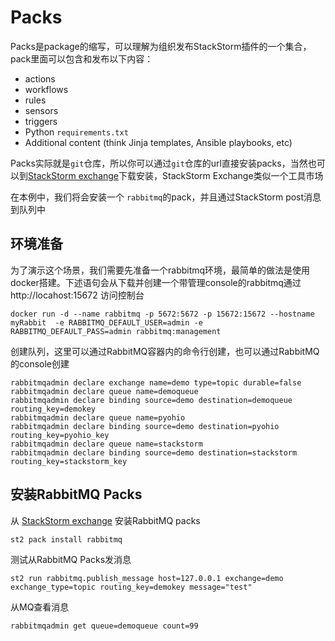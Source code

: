 # Packs

Packs是package的缩写，可以理解为组织发布StackStorm插件的一个集合，pack里面可以包含和发布以下内容：

- actions
- workflows
- rules
- sensors
- triggers
- Python `requirements.txt` 
- Additional content (think Jinja templates, Ansible playbooks, etc)

Packs实际就是`git`仓库，所以你可以通过`git`仓库的url直接安装packs，当然也可以到[StackStorm exchange](https://exchange.stackstorm.org/)下载安装，StackStorm Exchange类似一个工具市场

在本例中，我们将会安装一个 `rabbitmq`的pack，并且通过StackStorm post消息到队列中

## 环境准备
为了演示这个场景，我们需要先准备一个rabbitmq环境，最简单的做法是使用docker搭建。下述语句会从下载并创建一个带管理console的rabbitmq通过http://locahost:15672 访问控制台
```
docker run -d --name rabbitmq -p 5672:5672 -p 15672:15672 --hostname myRabbit  -e RABBITMQ_DEFAULT_USER=admin -e RABBITMQ_DEFAULT_PASS=admin rabbitmq:management
```

创建队列，这里可以通过RabbitMQ容器内的命令行创建，也可以通过RabbitMQ的console创建

```
rabbitmqadmin declare exchange name=demo type=topic durable=false
rabbitmqadmin declare queue name=demoqueue
rabbitmqadmin declare binding source=demo destination=demoqueue routing_key=demokey
rabbitmqadmin declare queue name=pyohio
rabbitmqadmin declare binding source=demo destination=pyohio routing_key=pyohio_key
rabbitmqadmin declare queue name=stackstorm
rabbitmqadmin declare binding source=demo destination=stackstorm routing_key=stackstorm_key
```

## 安装RabbitMQ Packs

从 [StackStorm exchange](https://exchange.stackstorm.org/) 安装RabbitMQ packs

```
st2 pack install rabbitmq
```

测试从RabbitMQ Packs发消息

```
st2 run rabbitmq.publish_message host=127.0.0.1 exchange=demo exchange_type=topic routing_key=demokey message="test"
```

从MQ查看消息

```
rabbitmqadmin get queue=demoqueue count=99
```

